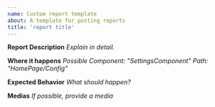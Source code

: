 ```yaml
---
name: Custom report template
about: A template for posting reports
title: 'report title'
---
```



**Report Description**
*Explain in detail.*

**Where it happens**
*Possible Component: "SettingsComponent"*
*Path: "HomePage/Config"*

**Expected Behavior**
*What should happen?*

**Medias**
*If possible, provide a media*